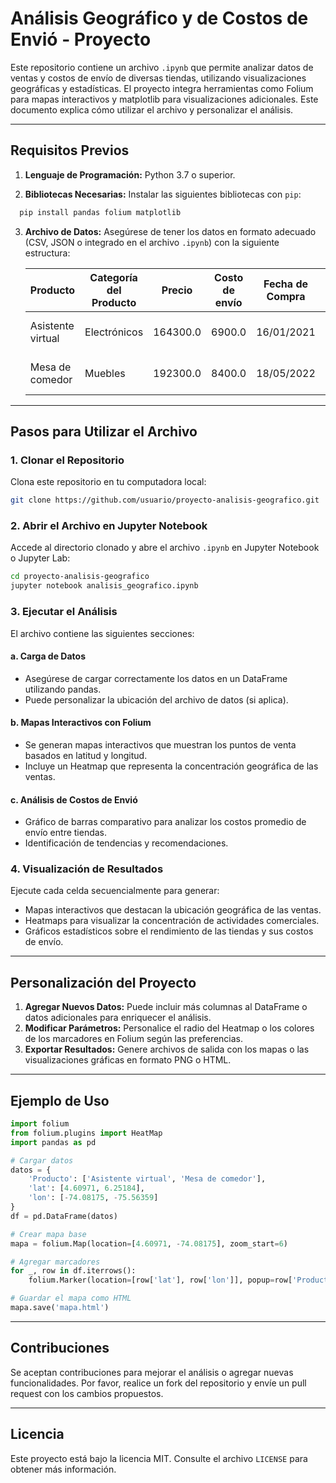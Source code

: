 # Análisis Geográfico y de Costos de Envió - Proyecto

Este repositorio contiene un archivo `.ipynb` que permite analizar datos de ventas y costos de envío de diversas tiendas, utilizando visualizaciones geográficas y estadísticas. El proyecto integra herramientas como Folium para mapas interactivos y matplotlib para visualizaciones adicionales. Este documento explica cómo utilizar el archivo y personalizar el análisis.

---

## **Requisitos Previos**

1. **Lenguaje de Programación:** Python 3.7 o superior.

2. **Bibliotecas Necesarias:** Instalar las siguientes bibliotecas con `pip`:

 ```bash
   pip install pandas folium matplotlib
````

3. **Archivo de Datos:** Asegúrese de tener los datos en formato adecuado (CSV, JSON o integrado en el archivo `.ipynb`) con la siguiente estructura:

   | Producto          | Categoría del Producto | Precio   | Costo de envío | Fecha de Compra | Vendedor        | Lugar de Compra | Calificación | Método de pago     | Cantidad de cuotas | lat     | lon       |
   | ----------------- | ---------------------- | -------- | -------------- | --------------- | --------------- | --------------- | ------------ | ------------------ | ------------------ | ------- | --------- |
   | Asistente virtual | Electrónicos           | 164300.0 | 6900.0         | 16/01/2021      | Pedro Gomez     | Bogotá          | 4            | Tarjeta de crédito | 8                  | 4.60971 | -74.08175 |
   | Mesa de comedor   | Muebles                | 192300.0 | 8400.0         | 18/05/2022      | Beatriz Morales | Medellín        | 1            | Tarjeta de crédito | 4                  | 6.25184 | -75.56359 |

---

## **Pasos para Utilizar el Archivo**

### 1. **Clonar el Repositorio**

Clona este repositorio en tu computadora local:

```bash
git clone https://github.com/usuario/proyecto-analisis-geografico.git
```

### 2. **Abrir el Archivo en Jupyter Notebook**

Accede al directorio clonado y abre el archivo `.ipynb` en Jupyter Notebook o Jupyter Lab:

```bash
cd proyecto-analisis-geografico
jupyter notebook analisis_geografico.ipynb
```

### 3. **Ejecutar el Análisis**

El archivo contiene las siguientes secciones:

#### a. **Carga de Datos**

* Asegúrese de cargar correctamente los datos en un DataFrame utilizando pandas.
* Puede personalizar la ubicación del archivo de datos (si aplica).

#### b. **Mapas Interactivos con Folium**

* Se generan mapas interactivos que muestran los puntos de venta basados en latitud y longitud.
* Incluye un Heatmap que representa la concentración geográfica de las ventas.

#### c. **Análisis de Costos de Envió**

* Gráfico de barras comparativo para analizar los costos promedio de envío entre tiendas.
* Identificación de tendencias y recomendaciones.

### 4. **Visualización de Resultados**

Ejecute cada celda secuencialmente para generar:

* Mapas interactivos que destacan la ubicación geográfica de las ventas.
* Heatmaps para visualizar la concentración de actividades comerciales.
* Gráficos estadísticos sobre el rendimiento de las tiendas y sus costos de envío.

---

## **Personalización del Proyecto**

1. **Agregar Nuevos Datos:** Puede incluir más columnas al DataFrame o datos adicionales para enriquecer el análisis.
2. **Modificar Parámetros:** Personalice el radio del Heatmap o los colores de los marcadores en Folium según las preferencias.
3. **Exportar Resultados:** Genere archivos de salida con los mapas o las visualizaciones gráficas en formato PNG o HTML.

---

## **Ejemplo de Uso**

```python
import folium
from folium.plugins import HeatMap
import pandas as pd

# Cargar datos
datos = {
    'Producto': ['Asistente virtual', 'Mesa de comedor'],
    'lat': [4.60971, 6.25184],
    'lon': [-74.08175, -75.56359]
}
df = pd.DataFrame(datos)

# Crear mapa base
mapa = folium.Map(location=[4.60971, -74.08175], zoom_start=6)

# Agregar marcadores
for _, row in df.iterrows():
    folium.Marker(location=[row['lat'], row['lon']], popup=row['Producto']).add_to(mapa)

# Guardar el mapa como HTML
mapa.save('mapa.html')
```

---

## **Contribuciones**

Se aceptan contribuciones para mejorar el análisis o agregar nuevas funcionalidades. Por favor, realice un fork del repositorio y envíe un pull request con los cambios propuestos.

---

## **Licencia**

Este proyecto está bajo la licencia MIT. Consulte el archivo `LICENSE` para obtener más información.

```
```

